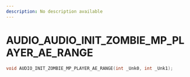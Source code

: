 ```yaml
---
description: No description available 
---
```


# AUDIO\_AUDIO_INIT_ZOMBIE_MP_PLAYER_AE_RANGE

```cpp
void AUDIO_INIT_ZOMBIE_MP_PLAYER_AE_RANGE(int _Unk0, int _Unk1);
```